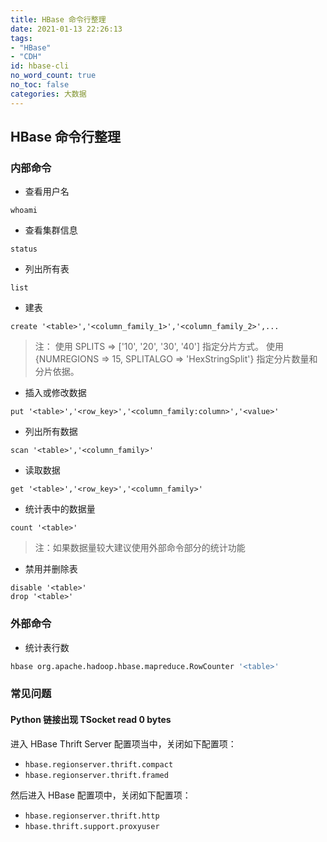 ```yaml
---
title: HBase 命令行整理
date: 2021-01-13 22:26:13
tags:
- "HBase"
- "CDH"
id: hbase-cli
no_word_count: true
no_toc: false
categories: 大数据
---
```


## HBase 命令行整理

### 内部命令

- 查看用户名

```text
whoami
```

- 查看集群信息

```text
status
```

- 列出所有表

```text
list
```

- 建表

```text
create '<table>','<column_family_1>','<column_family_2>',...
```

> 注：
> 使用 SPLITS => ['10', '20', '30', '40'] 指定分片方式。
> 使用 {NUMREGIONS => 15, SPLITALGO => 'HexStringSplit'} 指定分片数量和分片依据。

- 插入或修改数据

```text
put '<table>','<row_key>','<column_family:column>','<value>'
```

- 列出所有数据

```text
scan '<table>','<column_family>'
```

- 读取数据

```text
get '<table>','<row_key>','<column_family>'
```

- 统计表中的数据量

```text
count '<table>'
```

> 注：如果数据量较大建议使用外部命令部分的统计功能

- 禁用并删除表

```text
disable '<table>'
drop '<table>'
```

### 外部命令

- 统计表行数

```bash
hbase org.apache.hadoop.hbase.mapreduce.RowCounter '<table>'
```
### 常见问题

#### Python 链接出现 TSocket read 0 bytes

进入 HBase Thrift Server 配置项当中，关闭如下配置项：

- `hbase.regionserver.thrift.compact`
- `hbase.regionserver.thrift.framed`

然后进入 HBase 配置项中，关闭如下配置项：

- `hbase.regionserver.thrift.http`
- `hbase.thrift.support.proxyuser`